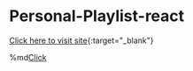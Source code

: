 # Personal-Playlist-react
[Click here to visit site](https://harsh116.github.io/Personal-Playlist-react/){:target="_blank"}

%md<a href="https://harsh116.github.io/Personal-Playlist-react/" target="_blank">Click</a>

